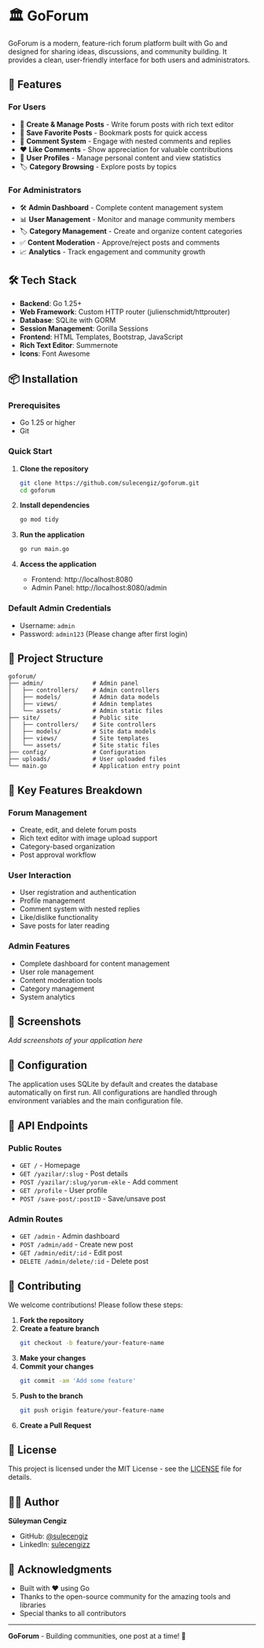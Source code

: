 # 🏛️ GoForum

GoForum is a modern, feature-rich forum platform built with Go and designed for sharing ideas, discussions, and community building. It provides a clean, user-friendly interface for both users and administrators.

## 🌟 Features

### For Users
- 📝 **Create & Manage Posts** - Write forum posts with rich text editor
- 💾 **Save Favorite Posts** - Bookmark posts for quick access
- 💬 **Comment System** - Engage with nested comments and replies
- ❤️ **Like Comments** - Show appreciation for valuable contributions
- 👤 **User Profiles** - Manage personal content and view statistics
- 🏷️ **Category Browsing** - Explore posts by topics

### For Administrators
- 🛠️ **Admin Dashboard** - Complete content management system
- 📊 **User Management** - Monitor and manage community members
- 🏷️ **Category Management** - Create and organize content categories
- ✅ **Content Moderation** - Approve/reject posts and comments
- 📈 **Analytics** - Track engagement and community growth

## 🛠️ Tech Stack

- **Backend**: Go 1.25+
- **Web Framework**: Custom HTTP router (julienschmidt/httprouter)
- **Database**: SQLite with GORM
- **Session Management**: Gorilla Sessions
- **Frontend**: HTML Templates, Bootstrap, JavaScript
- **Rich Text Editor**: Summernote
- **Icons**: Font Awesome

## 📦 Installation

### Prerequisites

- Go 1.25 or higher
- Git

### Quick Start

1. **Clone the repository**
   ```bash
   git clone https://github.com/sulecengiz/goforum.git
   cd goforum
   ```

2. **Install dependencies**
   ```bash
   go mod tidy
   ```

3. **Run the application**
   ```bash
   go run main.go
   ```

4. **Access the application**
   - Frontend: http://localhost:8080
   - Admin Panel: http://localhost:8080/admin

### Default Admin Credentials
- Username: `admin`
- Password: `admin123` (Please change after first login)

## 📁 Project Structure

```
goforum/
├── admin/              # Admin panel
│   ├── controllers/    # Admin controllers
│   ├── models/         # Admin data models
│   ├── views/          # Admin templates
│   └── assets/         # Admin static files
├── site/               # Public site
│   ├── controllers/    # Site controllers
│   ├── models/         # Site data models
│   ├── views/          # Site templates
│   └── assets/         # Site static files
├── config/             # Configuration
├── uploads/            # User uploaded files
└── main.go             # Application entry point
```

## 🚀 Key Features Breakdown

### Forum Management
- Create, edit, and delete forum posts
- Rich text editor with image upload support
- Category-based organization
- Post approval workflow

### User Interaction
- User registration and authentication
- Profile management
- Comment system with nested replies
- Like/dislike functionality
- Save posts for later reading

### Admin Features
- Complete dashboard for content management
- User role management
- Content moderation tools
- Category management
- System analytics

## 🎨 Screenshots

*Add screenshots of your application here*

## 🔧 Configuration

The application uses SQLite by default and creates the database automatically on first run. All configurations are handled through environment variables and the main configuration file.

## 📝 API Endpoints

### Public Routes
- `GET /` - Homepage
- `GET /yazilar/:slug` - Post details
- `POST /yazilar/:slug/yorum-ekle` - Add comment
- `GET /profile` - User profile
- `POST /save-post/:postID` - Save/unsave post

### Admin Routes
- `GET /admin` - Admin dashboard
- `POST /admin/add` - Create new post
- `GET /admin/edit/:id` - Edit post
- `DELETE /admin/delete/:id` - Delete post

## 🤝 Contributing

We welcome contributions! Please follow these steps:

1. **Fork the repository**
2. **Create a feature branch**
   ```bash
   git checkout -b feature/your-feature-name
   ```
3. **Make your changes**
4. **Commit your changes**
   ```bash
   git commit -am 'Add some feature'
   ```
5. **Push to the branch**
   ```bash
   git push origin feature/your-feature-name
   ```
6. **Create a Pull Request**

## 📄 License

This project is licensed under the MIT License - see the [LICENSE](LICENSE) file for details.

## 👨‍💻 Author

**Süleyman Cengiz**
- GitHub: [@sulecengiz](https://github.com/sulecengiz)
- LinkedIn: [sulecengizz](https://www.linkedin.com/in/sulecengizz/)

## 🙏 Acknowledgments

- Built with ❤️ using Go
- Thanks to the open-source community for the amazing tools and libraries
- Special thanks to all contributors

---

**GoForum** - Building communities, one post at a time! 🌟
